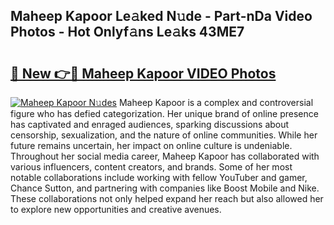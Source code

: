 ## Maheep Kapoor Le𝚊ked N𝚞de - Part-nDa Video Photos - Hot Onlyf𝚊ns Le𝚊ks 43ME7

# <h2><a href="http://ab18831.deff.icu/?id=Maheep+Kapoor">🔗 New 👉🔴 Maheep Kapoor VIDEO Photos</a></h2>

[![Maheep Kapoor N𝚞des](https://i.imgur.com/rIISA9y.gif)](http://ab18831.deff.icu/?id=Maheep+Kapoor)
Maheep Kapoor is a complex and controversial figure who has defied categorization. Her unique brand of online presence has captivated and enraged audiences, sparking discussions about censorship, sexualization, and the nature of online communities. While her future remains uncertain, her impact on online culture is undeniable. Throughout her social media career, Maheep Kapoor has collaborated with various influencers, content creators, and brands. Some of her most notable collaborations include working with fellow YouTuber and gamer, Chance Sutton, and partnering with companies like Boost Mobile and Nike. These collaborations not only helped expand her reach but also allowed her to explore new opportunities and creative avenues.
